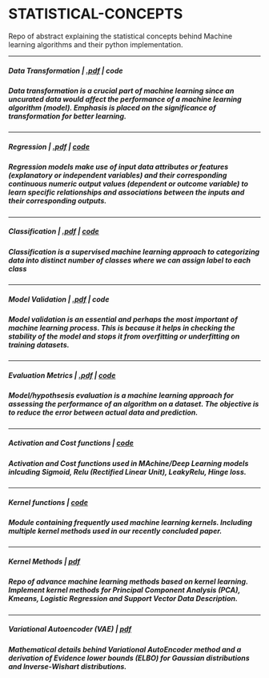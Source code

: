 # STATISTICAL-CONCEPTS
Repo of abstract explaining the statistical concepts behind Machine learning algorithms
and their python implementation.

----------------------
##### Data Transformation | [.pdf](https://github.com/algostatml/STATISTICAL-CONCEPTS/blob/master/PAPERS/dataTransformation.pdf) | code

##### Data transformation is a crucial part of machine learning since an uncurated data would affect the performance of a machine learning algorithm (model). Emphasis is placed on the significance of transformation for better learning.
----------------------
##### Regression | [.pdf](https://github.com/algostatml/STATISTICAL-CONCEPTS/blob/master/PAPERS/Reegression.pdf) | [code](https://github.com/algostatml/SUPERVISED-ML/blob/master/REGRESSION/Regression.py)

##### Regression models make use of input data attributes or features (explanatory or independent variables) and their corresponding continuous numeric output values (dependent or outcome variable) to learn specific relationships and associations between the inputs and their corresponding outputs.
----------------------
##### Classification | [.pdf](https://github.com/algostatml/STATISTICAL-CONCEPTS/blob/master/PAPERS/Classification.pdf) | [code](https://github.com/algostatml/SUPERVISED-ML/blob/master/CLASSIFICATION/LogisticRegression.py)

##### Classification is a supervised machine learning approach to categorizing data into distinct number of classes where we can assign label to each class
----------------------
##### Model Validation | [.pdf](https://github.com/algostatml/STATISTICAL-CONCEPTS/blob/master/PAPERS/ModelValidation.pdf) | code

##### Model validation is an essential and perhaps the most important of machine learning process. This is because it helps in checking the stability of the model and stops it from overfitting or underfitting on training datasets.
----------------------
##### Evaluation Metrics | [.pdf](https://github.com/algostatml/STATISTICAL-CONCEPTS/blob/master/PAPERS/evaluationMetric.pdf) | [code](https://github.com/algostatml/SUPERVISED-ML/blob/master/Utils/utils.py)

##### Model/hypothsesis evaluation is a machine learning approach for assessing the performance of an algorithm on a dataset. The objective is to reduce the error between actual data and prediction.

##### 
----------------------
##### Activation and Cost functions | [code](https://github.com/algostatml/SUPERVISED-ML/blob/master/Utils/Loss.py)
##### Activation and Cost functions used in MAchine/Deep Learning models inlcuding Sigmoid, Relu (Rectified Linear Unit), LeakyRelu, Hinge loss.

----------------------
##### Kernel functions | [code](https://github.com/algostatml/SUPERVISED-ML/blob/master/Utils/kernels.py)
##### Module containing frequently used machine learning kernels. Including multiple kernel methods used in our recently concluded paper.
----------------------
##### Kernel Methods | [pdf](https://github.com/algostatml/STATISTICAL-CONCEPTS/blob/master/PAPERS/Kernelmethods.pdf)
##### Repo of advance machine learning methods based on kernel learning. Implement kernel methods for Principal Component Analysis (PCA), Kmeans, Logistic Regression and Support Vector Data Description.

----------------------
##### Variational Autoencoder (VAE) | [pdf](https://github.com/algostatml/STATISTICAL-CONCEPTS/blob/master/PAPERS/VAE_ELBO_DERIVATION.pdf)
##### Mathematical details behind Variational AutoEncoder method and a derivation of Evidence lower bounds (ELBO) for Gaussian distributions and Inverse-Wishart distributions.
